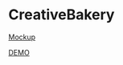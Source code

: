 # CreativeBakery

[Mockup](https://www.figma.com/file/zIi6yfSpSIV4dnTzwaXSjt/Bakerlab?node-id=0%3A1)

[DEMO](https://bogdandobak.github.io/CreativeBakery/)
